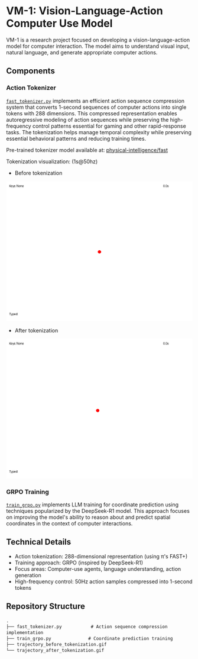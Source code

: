 # VM-1: Vision-Language-Action Computer Use Model

VM-1 is a research project focused on developing a vision-language-action model for computer interaction. The model aims to understand visual input, natural language, and generate appropriate computer actions.

## Components

### Action Tokenizer
[`fast_tokenizer.py`](./fast_tokenizer.py) implements an efficient action sequence compression system that converts 1-second sequences of computer actions into single tokens with 288 dimensions. This compressed representation enables autoregressive modeling of action sequences while preserving the high-frequency control patterns essential for gaming and other rapid-response tasks. The tokenization helps manage temporal complexity while preserving essential behavioral patterns and reducing training times.

Pre-trained tokenizer model available at: [physical-intelligence/fast](https://huggingface.co/physical-intelligence/fast)

Tokenization visualization: (1s@50hz)
- Before tokenization

![Before tokenization](./trajectory_before_tokenization.gif)
- After tokenization

![After tokenization](./trajectory_after_tokenization.gif)

### GRPO Training
[`train_grpo.py`](./train_grpo.py) implements LLM training for coordinate prediction using techniques popularized by the DeepSeek-R1 model. This approach focuses on improving the model's ability to reason about and predict spatial coordinates in the context of computer interactions.

## Technical Details

- Action tokenization: 288-dimensional representation (using π's FAST+)
- Training approach: GRPO (inspired by DeepSeek-R1)
- Focus areas: Computer-use agents, language understanding, action generation
- High-frequency control: 50Hz action samples compressed into 1-second tokens

## Repository Structure

```
.
├── fast_tokenizer.py           # Action sequence compression implementation
├── train_grpo.py              # Coordinate prediction training
├── trajectory_before_tokenization.gif
└── trajectory_after_tokenization.gif
```